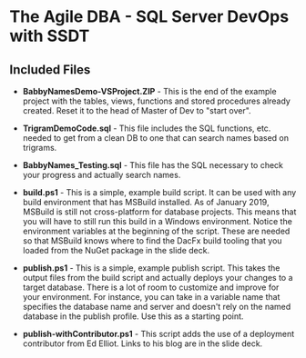 # The Agile DBA - SQL Server DevOps with SSDT #

## Included Files ##

* **BabbyNamesDemo-VSProject.ZIP** - This is the end of the example project with the tables, views, functions and stored procedures already created. Reset it to the head of Master of Dev to "start over".

* **TrigramDemoCode.sql** - This file includes the SQL functions, etc. needed to get from a clean DB to one that can search names based on trigrams.

* **BabbyNames_Testing.sql** - This file has the SQL necessary to check your progress and actually search names.

* **build.ps1** - This is a simple, example build script. It can be used with any build environment that has MSBuild installed. As of January 2019, MSBuild is still not cross-platform for database projects. This means that you will have to still run this build in a Windows environment. Notice the environment variables at the beginning of the script. These are needed so that MSBuild knows where to find the DacFx build tooling that you loaded from the NuGet package in the slide deck.

* **publish.ps1** - This is a simple, example publish script. This takes the output files from the build script and actually deploys your changes to a target database. There is a lot of room to customize and improve for your environment. For instance, you can take in a variable name that specifies the database name and server and doesn't rely on the named database in the publish profile. Use this as a starting point.

* **publish-withContributor.ps1** - This script adds the use of a deployment contributor from Ed Elliot. Links to his blog are in the slide deck.


